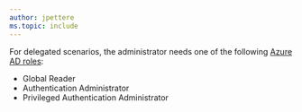 ```yaml
---
author: jpettere
ms.topic: include
---
```


For delegated scenarios, the administrator needs one of the following [Azure AD roles](/azure/active-directory/roles/permissions-reference?toc=%2Fgraph%2Ftoc.json):

- Global Reader
- Authentication Administrator
- Privileged Authentication Administrator